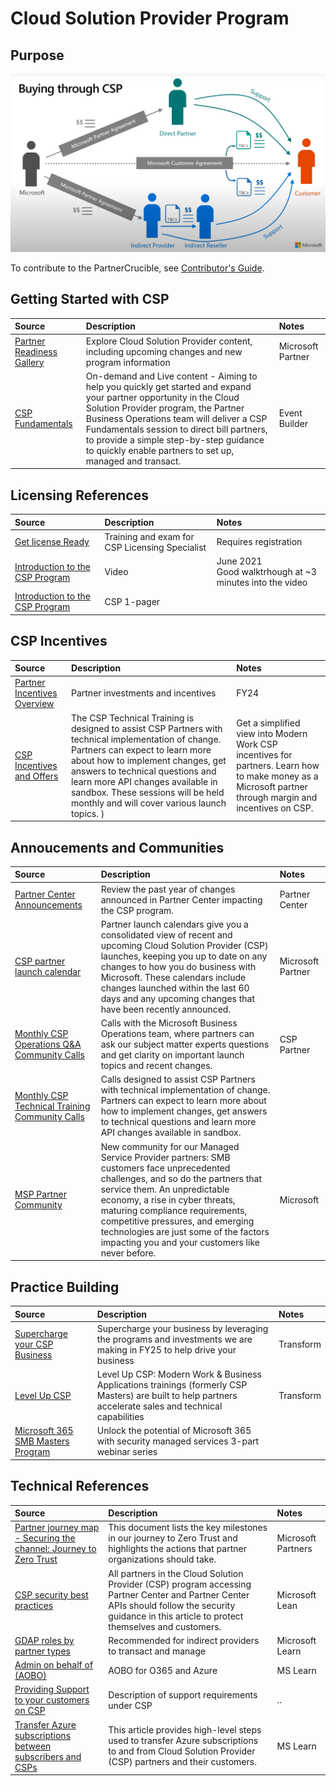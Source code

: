 # Cloud Solution Provider Program



## Purpose

![Buying Through CSP](./Library/csp.jpg)


To contribute to the PartnerCrucible, see [Contributor's Guide](ContributorsGuide).



## Getting Started with CSP

Source | Description | Notes
:----- | :-----  | :-----
[Partner Readiness Gallery](https://partner.microsoft.com/en-us/resources/cloud-solution-provider-program) | Explore Cloud Solution Provider content, including upcoming changes and new program information | Microsoft Partner
[CSP Fundamentals](https://globalpbocomm.eventbuilder.com/CSPFundamentals) | On-demand and Live content - Aiming to help you quickly get started and expand your partner opportunity in the Cloud Solution Provider program, the Partner Business Operations team will deliver a CSP Fundamentals session to direct bill partners, to provide a simple step-by-step guidance to quickly enable partners to set up, managed and transact.| Event Builder

## Licensing References

Source | Description | Notes
:----- | :-----  | :-----
[Get license Ready](https://getlicensingready.com/)|Training and exam for CSP Licensing Specialist| Requires registration
[Introduction to the CSP Program](https://www.youtube.com/watch?v=EmkNExt58y4)| Video|June 2021<br>Good walktrhough at ~3 minutes into the video
[Introduction to the CSP Program](https://getlicensingready.com/HandoutStore/Introduction%20to%20CSP%20v21.40.pdf)| CSP 1-pager


## CSP Incentives

Source | Description | Notes
:----- | :-----  | :-----
[Partner Incentives Overview](https://assetsprod.microsoft.com/en-us/investments-and-incentives-portfolio-overview.pdf)| Partner investments and incentives | FY24
[CSP Incentives and Offers](https://cloudpartners.transform.microsoft.com/partner-gtm/csp?tab=csp-incentives-offers) | The CSP Technical Training is designed to assist CSP Partners with technical implementation of change. Partners can expect to learn more about how to implement changes, get answers to technical questions and learn more API changes available in sandbox. These sessions will be held monthly and will cover various launch topics. ) | Get a simplified view into Modern Work CSP incentives for partners. Learn how to make money as a Microsoft partner through margin and incentives on CSP. | 


## Annoucements and Communities

Source | Description | Notes
:----- | :-----  | :-----
[Partner Center Announcements](https://learn.microsoft.com/en-us/partner-center/announcements/) | Review the past year of changes announced in Partner Center impacting the CSP program. | Partner Center
[CSP partner launch calendar](https://partner.microsoft.com/en-us/resources/detail/partner-launch-calendar-csp-pdf)| Partner launch calendars give you a consolidated view of recent and upcoming Cloud Solution Provider (CSP) launches, keeping you up to date on any changes to how you do business with Microsoft. These calendars include changes launched within the last 60 days and any upcoming changes that have been recently announced. | Microsoft Partner 
[Monthly CSP Operations Q&A Community Calls](https://globalpbocomm.eventbuilder.com/GlobalCSP?source=CSPNewsletter) | Calls with the Microsoft Business Operations team, where partners can ask our subject matter experts questions and get clarity on important launch topics and recent changes.  | CSP Partner
[Monthly CSP Technical Training Community Calls](https://globalpbocomm.eventbuilder.com/CSPTechnicalTraining?source=PCA) |  Calls designed to assist CSP Partners with technical implementation of change. Partners can expect to learn more about how to implement changes, get answers to technical questions and learn more API changes available in sandbox.
[MSP Partner Community](https://www.microsoft.com/en-us/americas-partner-blog/2023/10/18/join-the-msp-partner-community-and-expand-your-service-offerings-with-microsoft/) | New community for our Managed Service Provider partners: SMB customers face unprecedented challenges, and so do the partners that service them. An unpredictable economy, a rise in cyber threats, maturing compliance requirements, competitive pressures, and emerging technologies are just some of the factors impacting you and your customers like never before.| Microsoft

## Practice Building

Source | Description | Notes
:----- | :-----  | :-----
[Supercharge your CSP Business](https://cloudpartners.transform.microsoft.com/partner-gtm/csp?tab=level-up-csp-training) | Supercharge your business by leveraging the programs and investments we are making in FY25 to help drive your business | Transform
[Level Up CSP](https://cloudpartners.transform.microsoft.com/level-up-csp-training) | Level Up CSP: Modern Work & Business Applications trainings (formerly CSP Masters) are built to help partners accelerate sales and technical capabilities | Transform
[Microsoft 365 SMB Masters Program](https://learning.eventbuilder.com/M365InfluencerSeries) | Unlock the potential of Microsoft 365 with security managed services 3-part webinar series | 

## Technical References

Source | Description | Notes
:----- | :-----  | :-----
[Partner journey map - Securing the channel: Journey to Zero Trust](https://partner.microsoft.com/en-us/resources/detail/securing-the-channel-journey-to-zero-trust-pdf) | This document lists the key milestones in our journey to Zero Trust and highlights the actions that partner organizations should take. | Microsoft Partners
[CSP security best practices](https://learn.microsoft.com/en-us/partner-center/csp-security-best-practices) | All partners in the Cloud Solution Provider (CSP) program accessing Partner Center and Partner Center APIs should follow the security guidance in this article to protect themselves and customers.| Microsoft Lean
[GDAP roles by partner types](https://learn.microsoft.com/en-us/partner-center/gdap-least-privileged-roles-by-task#gdap-roles-by-partner-types) | Recommended for indirect providers to transact and manage | Microsoft Learn
[Admin on behalf of (AOBO)](https://learn.microsoft.com/en-us/shows/cspdev/Module-11-Admin-On-Behalf-Of-AOBO) | AOBO for O365 and Azure | MS Learn
[Providing Support to your customers on CSP ](https://docs.microsoft.com/en-us/partner-center/customer-support)|Description of support requirements under CSP|..|
[Transfer Azure subscriptions between subscribers and CSPs](https://learn.microsoft.com/en-us/azure/cost-management-billing/manage/transfer-subscriptions-subscribers-csp) | This article provides high-level steps used to transfer Azure subscriptions to and from Cloud Solution Provider (CSP) partners and their customers.| MS Learn


